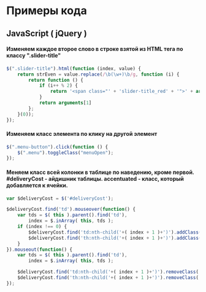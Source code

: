 # Примеры кода

## JavaScript ( jQuery )

#### Изменяем каждое второе слово в строке взятой из HTML тега по классу ".slider-title"

```js
$(".slider-title").html(function (index, value) {
    return strEven = value.replace(/\b(\w+)\b/g, function (i) {
        return function () {
            if (i++ % 2) {
                return '<span class="' + 'slider-title_red' + '">' + arguments[1] + '</span>';
            }
            return arguments[1]
        };
    }(0));
});
```


#### Изменяем класс элемента по клику на другой элемент

```js
$(".menu-button").click(function () {
    $(".menu").toggleClass("menuOpen");
});
```


#### Меняем класс всей колонки в таблице по наведению, кроме первой. #deliveryCost - айдишник таблицы. accentuated - класс, который добавляется к ячейки. 

```js
var $deliveryCost = $('#deliveryCost');

$deliveryCost.find('td').mouseover(function() {
    var tds = $( this ).parent().find('td'),
        index = $.inArray( this, tds );
    if (index !== 0) {
        $deliveryCost.find('td:nth-child('+( index + 1 )+')').addClass( 'accentuated' );
        $deliveryCost.find('th:nth-child('+( index + 1 )+')').addClass( 'accentuated' );
    }
}).mouseout(function() {
    var tds = $( this ).parent().find('td'),
        index = $.inArray( this, tds );

    $deliveryCost.find('td:nth-child('+( index + 1 )+')').removeClass( 'accentuated' );
    $deliveryCost.find('th:nth-child('+( index + 1 )+')').removeClass( 'accentuated' );
});
```
